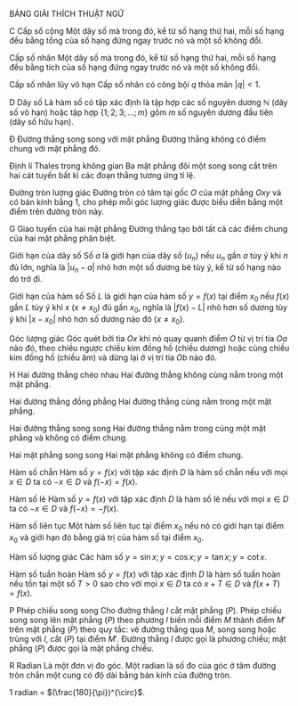 BẢNG GIẢI THÍCH THUẬT NGỮ

C Cấp số cộng
Một dãy số mà trong đó, kể từ số hạng thứ hai, mỗi số hạng đều bằng tổng của số hạng đứng ngay trước nó và một số không đổi.

Cấp số nhân
Một dãy số mà trong đó, kể từ số hạng thứ hai, mỗi số hạng đều bằng tích của số hạng đứng ngay trước nó và một số không đổi.

Cấp số nhân lũy vô hạn
Cấp số nhân có công bội $q$ thỏa mãn $|q| < 1$.

D Dãy số
Là hàm số có tập xác định là tập hợp các số nguyên dương $\mathbb{N}$ (dãy số vô hạn) hoặc tập hợp $\{1; 2; 3; ...; m\}$ gồm $m$ số nguyên dương đầu tiên (dãy số hữu hạn).

Đ Đường thẳng song song với mặt phẳng
Đường thẳng không có điểm chung với mặt phẳng đó.

Định lí Thales trong không gian
Ba mặt phẳng đôi một song song cắt trên hai cát tuyến bất kì các đoạn thẳng tương ứng tỉ lệ.

Đường tròn lượng giác
Đường tròn có tâm tại gốc $O$ của mặt phẳng $Oxy$ và có bán kính bằng 1, cho phép mỗi góc lượng giác được biểu diễn bằng một điểm trên đường tròn này.

G Giao tuyến của hai mặt phẳng
Đường thẳng tạo bởi tất cả các điểm chung của hai mặt phẳng phân biệt.

Giới hạn của dãy số
Số $a$ là giới hạn của dãy số $(u_n)$ nếu $u_n$ gần $a$ tùy ý khi $n$ đủ lớn, nghĩa là $|u_n - a|$ nhỏ hơn một số dương bé tùy ý, kể từ số hạng nào đó trở đi.

Giới hạn của hàm số
Số $L$ là giới hạn của hàm số $y = f(x)$ tại điểm $x_0$ nếu $f(x)$ gần $L$ tùy ý khi $x$ ($x \neq x_0$) đủ gần $x_0$, nghĩa là $|f(x) - L|$ nhỏ hơn số dương tùy ý khi $|x - x_0|$ nhỏ hơn số dương nào đó ($x \neq x_0$).

Góc lượng giác
Góc quét bởi tia $Ox$ khi nó quay quanh điểm $O$ từ vị trí tia $Oa$ nào đó, theo chiều ngược chiều kim đồng hồ (chiều dương) hoặc cùng chiều kim đồng hồ (chiều âm) và dừng lại ở vị trí tia $Ob$ nào đó.

H Hai đường thẳng chéo nhau
Hai đường thẳng không cùng nằm trong một mặt phẳng.

Hai đường thẳng đồng phẳng
Hai đường thẳng cùng nằm trong một mặt phẳng.

Hai đường thẳng song song
Hai đường thẳng nằm trong cùng một mặt phẳng và không có điểm chung.

Hai mặt phẳng song song
Hai mặt phẳng không có điểm chung.

Hàm số chẵn
Hàm số $y = f(x)$ với tập xác định $D$ là hàm số chẵn nếu với mọi $x \in D$ ta có $-x \in D$ và $f(-x) = f(x)$.

Hàm số lẻ
Hàm số $y = f(x)$ với tập xác định $D$ là hàm số lẻ nếu với mọi $x \in D$ ta có $-x \in D$ và $f(-x) = -f(x)$.

Hàm số liên tục
Một hàm số liên tục tại điểm $x_0$ nếu nó có giới hạn tại điểm $x_0$ và giới hạn đó bằng giá trị của hàm số tại điểm $x_0$.

Hàm số lượng giác
Các hàm số $y = \sin x; y = \cos x; y = \tan x; y = \cot x$.

Hàm số tuần hoàn
Hàm số $y = f(x)$ với tập xác định $D$ là hàm số tuần hoàn nếu tồn tại một số $T > 0$ sao cho với mọi $x \in D$ ta có $x + T \in D$ và $f(x + T) = f(x)$.

P Phép chiếu song song
Cho đường thẳng $l$ cắt mặt phẳng $(P)$. Phép chiếu song song lên mặt phẳng $(P)$ theo phương $l$ biến mỗi điểm $M$ thành điểm $M'$ trên mặt phẳng $(P)$ theo quy tắc: vẽ đường thẳng qua $M$, song song hoặc trùng với $l$, cắt $(P)$ tại điểm $M'$. Đường thẳng $l$ được gọi là phương chiếu; mặt phẳng $(P)$ được gọi là mặt phẳng chiếu.

R Radian
Là một đơn vị đo góc. Một radian là số đo của góc ở tâm đường tròn chắn một cung có độ dài bằng bán kính của đường tròn.

1 radian = $(\frac{180}{\pi})^{\circ}$.